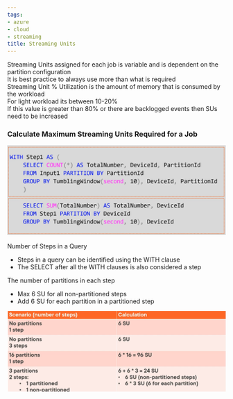 ```yaml
---
tags:
- azure
- cloud
- streaming
title: Streaming Units
---
```


Streaming Units assigned for each job is variable and is dependent on the partition configuration  
It is best practice to always use more than what is required  
Streaming Unit % Utilization is the amount of memory that is consumed by the workload  
For light workload its between 10-20%  
If this value is greater than 80% or there are backlogged events then SUs need to be increased

### Calculate Maximum Streaming Units Required for a Job

![Streaming Job Query|500](../images/streaming-job-query.png)

Number of Steps in a Query

* Steps in a query can be identified using the WITH clause
* The SELECT after all the WITH clauses is also considered a step

The number of partitions in each step

* Max 6 SU for all non-partitioned steps
* Add 6 SU for each partition in a partitioned step

![Streaming Job Answer|500](../images/streaming-job-answer.png)
